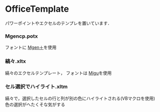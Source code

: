 # OfficeTemplate
パワーポイントやエクセルのテンプレを置いています．

### Mgencp.potx
フォントに [Mgen＋](http://jikasei.me/font/mgenplus/)を使用

### 縞々.xltx
縞々のエクセルテンプレート，
フォントは [Migu](http://mix-mplus-ipa.osdn.jp/migu/)を使用

### セル選択でハイライト.xltm
縞々で，選択したセルの行と列が別の色にハイライトされる(VBマクロを使用)
色の選択がへたくそな気がする


